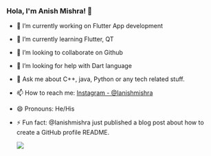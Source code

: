 ### Hola, I'm Anish Mishra! 👋

- 🔭 I’m currently working on Flutter App development
- 🌱 I’m currently learning Flutter, QT
- 👯 I’m looking to collaborate on Github
- 🤔 I’m looking for help with Dart language
- 💬 Ask me about C++, java, Python or any tech related stuff.
- 📫 How to reach me: [Instagram - @Ianishmishra](https://www.instagram.com/ianishmishra/)
- 😄 Pronouns: He/His
- ⚡ Fun fact:  @Ianishmishra just published a blog post about how to create a GitHub profile README.

   <img src="https://github-readme-stats.vercel.app/api?username=ianishmishra&&show_icons=true&title_color=ffffff&icon_color=bb2acf&text_color=daf7dc&bg_color=151515">
